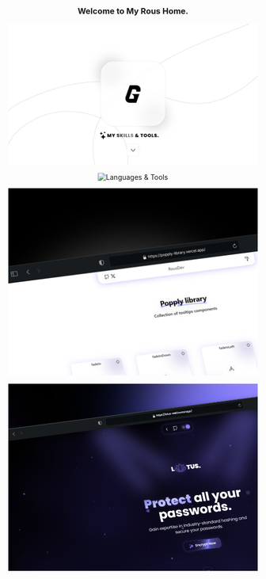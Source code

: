 <div align="center">
  <h3>
    <span>Welcome to My <strong>Rous</strong> Home.</span>
  </h3>
</div>

<p align="center">
  <img src="./public/rous.png" alt="Languages & Tools">
</p>

<p align="center">
  <img src="https://skillicons.dev/icons?i=javascript,html,css,tailwind,nodejs,nextjs,git,mysql,figma,vercel,github" alt="Languages & Tools">
</p>

<p align="center">
  <a href="https://popply-library.vercel.app/" target="_blank">
    <img src="./public/popplyShot.png" alt="Popply Library">
  </a>
</p>

<p align="center">
  <a href="https://lotus-weld.vercel.app/" target="_blank">
    <img src="./public/lotusShot.png" alt="Lotus Encryptor">
  </a>
</p>

